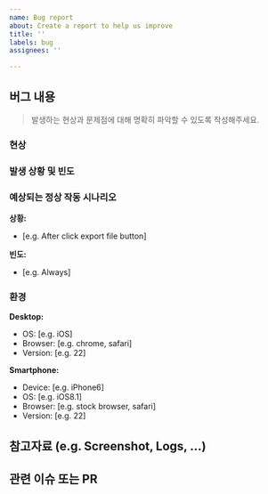 ```yaml
---
name: Bug report
about: Create a report to help us improve
title: ''
labels: bug
assignees: ''

---
```


## 버그 내용
> 발생하는 현상과 문제점에 대해 명확히 파악할 수 있도록 작성해주세요.

### 현상

### 발생 상황 및 빈도

### 예상되는 정상 작동 시나리오
**상황:**
- [e.g. After click export file button]

**빈도:**
- [e.g. Always]

### 환경
**Desktop:**
 - OS: [e.g. iOS]
 - Browser: [e.g. chrome, safari]
 - Version: [e.g. 22]

**Smartphone:**
 - Device: [e.g. iPhone6]
 - OS: [e.g. iOS8.1]
 - Browser: [e.g. stock browser, safari]
 - Version: [e.g. 22]

## 참고자료 (e.g. Screenshot, Logs, ...)

## 관련 이슈 또는 PR
